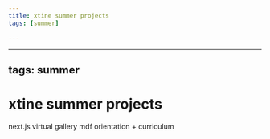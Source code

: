 ```yaml
---
title: xtine summer projects
tags: [summer]

---
```


---
tags: summer
---

# xtine summer projects

next.js
virtual gallery
mdf orientation + curriculum